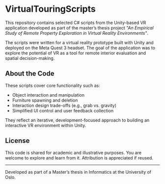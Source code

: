 # VirtualTouringScripts

This repository contains selected C# scripts from the Unity-based VR application developed as part of the master’s thesis project _"An Empirical Study of Remote Property Exploration in Virtual Reality Environments"_.

The scripts were written for a virtual reality prototype built with Unity and deployed on the Meta Quest 3 headset. The goal of the application was to explore the potential of VR as a tool for remote interior evaluation and spatial decision-making.

## About the Code

These scripts cover core functionality such as:

- Object interaction and manipulation
- Furniture spawning and deletion
- Interaction design trade-offs (e.g., grab vs. gravity)
- Simplified UI control and user feedback collection

They reflect an iterative, development-focused approach to building an interactive VR environment within Unity.

## License

This code is shared for academic and illustrative purposes. You are welcome to explore and learn from it. Attribution is appreciated if reused.

---

Developed as part of a Master’s thesis in Informatics at the University of Oslo.
